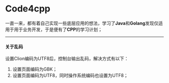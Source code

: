 # Code4cpp

一直一来，都有着自己实现一些底层应用的想法，学习了**Java**和**Golang**发现仅适用于用于业务开发，于是便有了**CPP**的学习计划；

---

#### 关于乱码
设置Clion编码为UTF8后，控制台输出乱码，解决方式有以下：
1. 设置页面编码为GBK；
2. 设置页面编码为UTF8，同时操作系统编码也设置为UTF8；